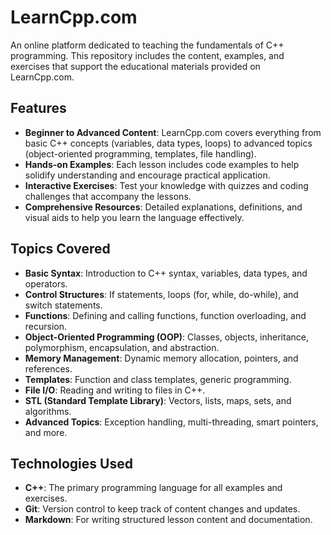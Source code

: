 # LearnCpp.com

An online platform dedicated to teaching the fundamentals of C++ programming. This repository includes the content, examples, and exercises that support the educational materials provided on LearnCpp.com.

## Features

- **Beginner to Advanced Content**: LearnCpp.com covers everything from basic C++ concepts (variables, data types, loops) to advanced topics (object-oriented programming, templates, file handling).
- **Hands-on Examples**: Each lesson includes code examples to help solidify understanding and encourage practical application.
- **Interactive Exercises**: Test your knowledge with quizzes and coding challenges that accompany the lessons.
- **Comprehensive Resources**: Detailed explanations, definitions, and visual aids to help you learn the language effectively.

## Topics Covered

- **Basic Syntax**: Introduction to C++ syntax, variables, data types, and operators.
- **Control Structures**: If statements, loops (for, while, do-while), and switch statements.
- **Functions**: Defining and calling functions, function overloading, and recursion.
- **Object-Oriented Programming (OOP)**: Classes, objects, inheritance, polymorphism, encapsulation, and abstraction.
- **Memory Management**: Dynamic memory allocation, pointers, and references.
- **Templates**: Function and class templates, generic programming.
- **File I/O**: Reading and writing to files in C++.
- **STL (Standard Template Library)**: Vectors, lists, maps, sets, and algorithms.
- **Advanced Topics**: Exception handling, multi-threading, smart pointers, and more.

## Technologies Used

- **C++**: The primary programming language for all examples and exercises.
- **Git**: Version control to keep track of content changes and updates.
- **Markdown**: For writing structured lesson content and documentation.
